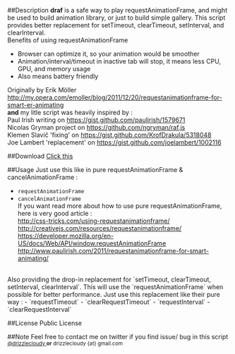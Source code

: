 ##Description
<b>draf</b> is a safe way to play requestAnimationFrame, and might be used to build animation library, or just to build simple gallery. This script provides better replacement for setTimeout, clearTimeout, setInterval, and clearInterval.<br>
Benefits of using requestAnimationFrame
- Browser can optimize it, so your animation would be smoother
- Animation/interval/timeout in inactive tab will stop, it means less CPU, GPU, and memory usage
- Also means battery friendly


Originally by Erik Möller http://my.opera.com/emoller/blog/2011/12/20/requestanimationframe-for-smart-er-animating<br>
<b>and</b> my litle script was heavily inspired by :
<br>Paul Irish writing on https://gist.github.com/paulirish/1579671
<br>Nicolas Gryman project on https://github.com/ngryman/raf.js
<br>Klemen Slavič 'fixing' on https://gist.github.com/KrofDrakula/5318048
<br>Joe Lambert 'replacement' on https://gist.github.com/joelambert/1002116


##Download
<a href="https://raw.github.com/drizzlecloudy/araf/master/draf.js" target="_blank">Click this</a>


##Usage
Just use this like in pure requestAnimationFrame & cancelAnimationFrame :
- `requestAnimationFrame`
- `cancelAnimationFrame`
<br>If you want read more about how to use pure requestAnimationFrame, here is very good article :
<br>http://css-tricks.com/using-requestanimationframe/
<br>http://creativejs.com/resources/requestanimationframe/
<br>https://developer.mozilla.org/en-US/docs/Web/API/window.requestAnimationFrame
<br>http://www.paulirish.com/2011/requestanimationframe-for-smart-animating/


<br>
Also providing the drop-in replacement for `setTimeout, clearTimeout, setInterval, clearInterval`. This will use the `requestAnimationFrame` when possible for better performance. Just use this replacement like their pure way :
- `requestTimeout`
- `clearRequestTimeout`
- `requestInterval`
- `clearRequestInterval`


##License
Public License


##Note
Feel free to contact me on twitter if you find issue/ bug in this script<br>
<sup><a href="https://twitter.com/drizzlecloudy">@drizzlecloudy </a><b>or</b> drizzlecloudy {at} gmail.com</sup>
